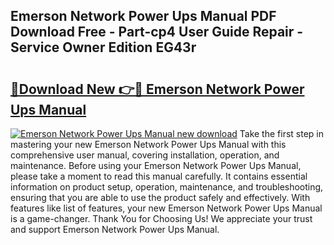 ## Emerson Network Power Ups Manual PDF Download Free - Part-cp4 User Guide Repair - Service Owner Edition EG43r

# <h2><a href="http://bc21329.oget.top/?id=Emerson+Network+Power+Ups+Manual">🔗Download New 👉🔴 Emerson Network Power Ups Manual</a></h2>

[![Emerson Network Power Ups Manual new download](https://i.imgur.com/5g1atiW.png)](http://bc21329.oget.top/?id=Emerson+Network+Power+Ups+Manual)
Take the first step in mastering your new Emerson Network Power Ups Manual with this comprehensive user manual, covering installation, operation, and maintenance. Before using your Emerson Network Power Ups Manual, please take a moment to read this manual carefully. It contains essential information on product setup, operation, maintenance, and troubleshooting, ensuring that you are able to use the product safely and effectively. With features like list of features, your new Emerson Network Power Ups Manual is a game-changer. Thank You for Choosing Us! We appreciate your trust and support Emerson Network Power Ups Manual.
